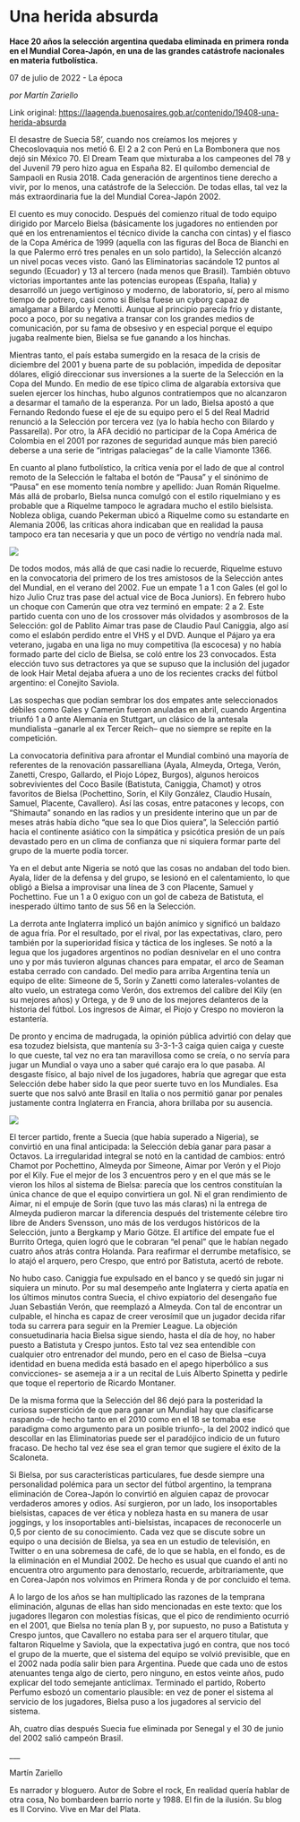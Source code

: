 # Una herida absurda

**Hace 20 años la selección argentina quedaba eliminada en primera ronda en el Mundial Corea-Japón, en una de las grandes catástrofe nacionales en materia futbolística.**

07 de julio de 2022 - La época

_por Martín Zariello_

Link original: https://laagenda.buenosaires.gob.ar/contenido/19408-una-herida-absurda



El desastre de Suecia 58’, cuando nos creíamos los mejores y Checoslovaquia nos metió 6. El 2 a 2 con Perú en La Bombonera que nos dejó sin México 70. El Dream Team que mixturaba a los campeones del 78 y del Juvenil 79 pero hizo agua en España 82. El quilombo demencial de Sampaoli en Rusia 2018. Cada generación de argentinos tiene derecho a vivir, por lo menos, una catástrofe de la Selección. De todas ellas, tal vez la más extraordinaria fue la del Mundial Corea-Japón 2002.




El cuento es muy conocido. Después del comienzo ritual de todo equipo dirigido por Marcelo Bielsa (básicamente los jugadores no entienden por qué en los entrenamientos el técnico divide la cancha con cintas) y el fiasco de la Copa América de 1999 (aquella con las figuras del Boca de Bianchi en la que Palermo erró tres penales en un solo partido), la Selección alcanzó un nivel pocas veces visto. Ganó las Eliminatorias sacándole 12 puntos al segundo (Ecuador) y 13 al tercero (nada menos que Brasil). También obtuvo victorias importantes ante las potencias europeas (España, Italia) y desarrolló un juego vertiginoso y moderno, de laboratorio, sí, pero al mismo tiempo de potrero, casi como si Bielsa fuese un cyborg capaz de amalgamar a Bilardo y Menotti. Aunque al principio parecía frío y distante, poco a poco, por su negativa a transar con los grandes medios de comunicación, por su fama de obsesivo y en especial porque el equipo jugaba realmente bien, Bielsa se fue ganando a los hinchas.




Mientras tanto, el país estaba sumergido en la resaca de la crisis de diciembre del 2001 y buena parte de su población, impedida de depositar dólares, eligió direccionar sus inversiones a la suerte de la Selección en la Copa del Mundo. En medio de ese típico clima de algarabía extorsiva que suelen ejercer los hinchas, hubo algunos contratiempos que no alcanzaron a desarmar el tamaño de la esperanza. Por un lado, Bielsa apostó a que Fernando Redondo fuese el eje de su equipo pero el 5 del Real Madrid renunció a la Selección por tercera vez (ya lo había hecho con Bilardo y Passarella). Por otro, la AFA decidió no participar de la Copa América de Colombia en el 2001 por razones de seguridad aunque más bien pareció deberse a una serie de “intrigas palaciegas” de la calle Viamonte 1366.




En cuanto al plano futbolístico, la crítica venía por el lado de que al control remoto de la Selección le faltaba el botón de “Pausa” y el sinónimo de “Pausa” en ese momento tenía nombre y apellido: Juan Román Riquelme. Más allá de probarlo, Bielsa nunca comulgó con el estilo riquelmiano y es probable que a Riquelme tampoco le agradara mucho el estilo bielsista. Nobleza obliga, cuando Pekerman ubicó a Riquelme como su estandarte en Alemania 2006, las críticas ahora indicaban que en realidad la pausa tampoco era tan necesaria y que un poco de vértigo no vendría nada mal.




![](https://cdn.feater.me/files/images/296632/b6999281-34ce-43cb-a76d-4a4b28c3c637.jpg)




De todos modos, más allá de que casi nadie lo recuerde, Riquelme estuvo en la convocatoria del primero de los tres amistosos de la Selección antes del Mundial, en el verano del 2002. Fue un empate 1 a 1 con Gales (el gol lo hizo Julio Cruz tras pase del actual vice de Boca Juniors). En febrero hubo un choque con Camerún que otra vez terminó en empate: 2 a 2. Este partido cuenta con uno de los crossover más olvidados y asombrosos de la Selección: gol de Pablito Aimar tras pase de Claudio Paul Caniggia, algo así como el eslabón perdido entre el VHS y el DVD. Aunque el Pájaro ya era veterano, jugaba en una liga no muy competitiva (la escocesa) y no había formado parte del ciclo de Bielsa, se coló entre los 23 convocados. Esta elección tuvo sus detractores ya que se supuso que la inclusión del jugador de look Hair Metal dejaba afuera a uno de los recientes cracks del fútbol argentino: el Conejito Saviola.




Las sospechas que podían sembrar los dos empates ante seleccionados débiles como Gales y Camerún fueron anuladas en abril, cuando Argentina triunfó 1 a 0 ante Alemania en Stuttgart, un clásico de la antesala mundialista –ganarle al ex Tercer Reich– que no siempre se repite en la competición.




La convocatoria definitiva para afrontar el Mundial combinó una mayoría de referentes de la renovación passarelliana (Ayala, Almeyda, Ortega, Verón, Zanetti, Crespo, Gallardo, el Piojo López, Burgos), algunos heroicos sobrevivientes del Coco Basile (Batistuta, Caniggia, Chamot) y otros favoritos de Bielsa (Pochettino, Sorín, el Kily González, Claudio Husaín, Samuel, Placente, Cavallero). Así las cosas, entre patacones y lecops, con “Shimauta” sonando en las radios y un presidente interino que un par de meses atrás había dicho “que sea lo que Dios quiera”, la Selección partió hacia el continente asiático con la simpática y psicótica presión de un país devastado pero en un clima de confianza que ni siquiera formar parte del grupo de la muerte podía torcer.




Ya en el debut ante Nigeria se notó que las cosas no andaban del todo bien. Ayala, líder de la defensa y del grupo, se lesionó en el calentamiento, lo que obligó a Bielsa a improvisar una línea de 3 con Placente, Samuel y Pochettino. Fue un 1 a 0 exiguo con un gol de cabeza de Batistuta, el inesperado último tanto de sus 56 en la Selección.




La derrota ante Inglaterra implicó un bajón anímico y significó un baldazo de agua fría. Por el resultado, por el rival, por las expectativas, claro, pero también por la superioridad física y táctica de los ingleses. Se notó a la legua que los jugadores argentinos no podían desnivelar en el uno contra uno y por más tuvieron algunas chances para empatar, el arco de Seaman estaba cerrado con candado. Del medio para arriba Argentina tenía un equipo de elite: Simeone de 5, Sorín y Zanetti como laterales-volantes de alto vuelo, un estratega como Verón, dos extremos del calibre del Kily (en su mejores años) y Ortega, y de 9 uno de los mejores delanteros de la historia del fútbol. Los ingresos de Aimar, el Piojo y Crespo no movieron la estantería.




De pronto y encima de madrugada, la opinión pública advirtió con delay que esa tozudez bielsista, que mantenía su 3-3-1-3 caiga quien caiga y cueste lo que cueste, tal vez no era tan maravillosa como se creía, o no servía para jugar un Mundial o vaya uno a saber qué carajo era lo que pasaba. Al desgaste físico, al bajo nivel de los jugadores, habría que agregar que esta Selección debe haber sido la que peor suerte tuvo en los Mundiales. Esa suerte que nos salvó ante Brasil en Italia o nos permitió ganar por penales justamente contra Inglaterra en Francia, ahora brillaba por su ausencia.




![](https://cdn.feater.me/files/images/296633/4dab87fc-b9bb-44f9-b200-a0cdcfe6c9d8.jpg)




El tercer partido, frente a Suecia (que había superado a Nigeria), se convirtió en una final anticipada: la Selección debía ganar para pasar a Octavos. La irregularidad integral se notó en la cantidad de cambios: entró Chamot por Pochettino, Almeyda por Simeone, Aimar por Verón y el Piojo por el Kily. Fue el mejor de los 3 encuentros pero y en el que más se le vieron los hilos al sistema de Bielsa: parecía que los centros constituían la única chance de que el equipo convirtiera un gol. Ni el gran rendimiento de Aimar, ni el empuje de Sorín (que tuvo las más claras) ni la entrega de Almeyda pudieron marcar la diferencia después del tristemente célebre tiro libre de Anders Svensson, uno más de los verdugos históricos de la Selección, junto a Bergkamp y Mario Götze. El artífice del empate fue el Burrito Ortega, quien logró que le cobraran “el penal” que le habían negado cuatro años atrás contra Holanda. Para reafirmar el derrumbe metafísico, se lo atajó el arquero, pero Crespo, que entró por Batistuta, acertó de rebote.




No hubo caso. Caniggia fue expulsado en el banco y se quedó sin jugar ni siquiera un minuto. Por su mal desempeño ante Inglaterra y cierta apatía en los últimos minutos contra Suecia, el chivo expiatorio del desengaño fue Juan Sebastián Verón, que reemplazó a Almeyda. Con tal de encontrar un culpable, el hincha es capaz de creer verosímil que un jugador decida rifar toda su carrera para seguir en la Premier League. La objeción consuetudinaria hacia Bielsa sigue siendo, hasta el día de hoy, no haber puesto a Batistuta y Crespo juntos. Esto tal vez sea entendible con cualquier otro entrenador del mundo, pero en el caso de Bielsa –cuya identidad en buena medida está basado en el apego hiperbólico a sus convicciones- se asemeja a ir a un recital de Luis Alberto Spinetta y pedirle que toque el repertorio de Ricardo Montaner.




De la misma forma que la Selección del 86 dejó para la posteridad la curiosa superstición de que para ganar un Mundial hay que clasificarse raspando –de hecho tanto en el 2010 como en el 18 se tomaba ese paradigma como argumento para un posible triunfo-, la del 2002 indicó que descollar en las Eliminatorias puede ser el paradójico indicio de un futuro fracaso. De hecho tal vez ése sea el gran temor que sugiere el éxito de la Scaloneta.




Si Bielsa, por sus características particulares, fue desde siempre una personalidad polémica para un sector del fútbol argentino, la temprana eliminación de Corea-Japón lo convirtió en alguien capaz de provocar verdaderos amores y odios. Así surgieron, por un lado, los insoportables bielsistas, capaces de ver ética y nobleza hasta en su manera de usar joggings, y los insoportables anti-bielsistas, incapaces de reconocerle un 0,5 por ciento de su conocimiento. Cada vez que se discute sobre un equipo o una decisión de Bielsa, ya sea en un estudio de televisión, en Twitter o en una sobremesa de café, de lo que se habla, en el fondo, es de la eliminación en el Mundial 2002. De hecho es usual que cuando el anti no encuentra otro argumento para denostarlo, recuerde, arbitrariamente, que en Corea-Japón nos volvimos en Primera Ronda y de por concluido el tema.




A lo largo de los años se han multiplicado las razones de la temprana eliminación, algunas de ellas han sido mencionadas en este texto: que los jugadores llegaron con molestias físicas, que el pico de rendimiento ocurrió en el 2001, que Bielsa no tenía plan B y, por supuesto, no puso a Batistuta y Crespo juntos, que Cavallero no estaba para ser el arquero titular, que faltaron Riquelme y Saviola, que la expectativa jugó en contra, que nos tocó el grupo de la muerte, que el sistema del equipo se volvió previsible, que en el 2002 nada podía salir bien para Argentina. Puede que cada uno de estos atenuantes tenga algo de cierto, pero ninguno, en estos veinte años, pudo explicar del todo semejante anticlímax. Terminado el partido, Roberto Perfumo esbozó un comentario plausible: en vez de poner el sistema al servicio de los jugadores, Bielsa puso a los jugadores al servicio del sistema.




Ah, cuatro días después Suecia fue eliminada por Senegal y el 30 de junio del 2002 salió campeón Brasil.




\_\_\_




Martín Zariello




Es narrador y bloguero. Autor de Sobre el rock, En realidad quería hablar de otra cosa, No bombardeen barrio norte y 1988. El fin de la ilusión. Su blog es Il Corvino. Vive en Mar del Plata.



